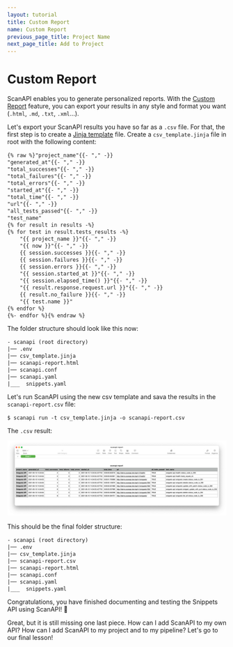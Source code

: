 ```yaml
---
layout: tutorial
title: Custom Report
name: Custom Report
previous_page_title: Project Name
next_page_title: Add to Project
---
```


# Custom Report

ScanAPI enables you to generate personalized reports. With the [Custom Report][doc-custom-report]
feature, you can export your results in any style and format you want
(`.html`, `.md`, `.txt`, `.xml`...).

Let's export your ScanAPI results you have so far as a `.csv` file. For that, the first step is
to create a [Jinja template][jinja] file. Create a `csv_template.jinja` file in root with the
following content:

```jinja
{% raw %}"project_name"{{- "," -}}
"generated_at"{{- "," -}}
"total_successes"{{- "," -}}
"total_failures"{{- "," -}}
"total_errors"{{- "," -}}
"started_at"{{- "," -}}
"total_time"{{- "," -}}
"url"{{- "," -}}
"all_tests_passed"{{- "," -}}
"test_name"
{% for result in results -%}
{% for test in result.tests_results -%}
    "{{ project_name }}"{{- "," -}}
    "{{ now }}"{{- "," -}}
    {{ session.successes }}{{- "," -}}
    {{ session.failures }}{{- "," -}}
    {{ session.errors }}{{- "," -}}
    "{{ session.started_at }}"{{- "," -}}
    "{{ session.elapsed_time() }}"{{- "," -}}
    "{{ result.response.request.url }}"{{- "," -}}
    {{ result.no_failure }}{{- "," -}}
    "{{ test.name }}"
{% endfor %}
{%- endfor %}{% endraw %}
```

The folder structure should look like this now:

```
- scanapi (root directory)
|── .env
|── csv_template.jinja
|── scanapi-report.html
|── scanapi.conf
|── scanapi.yaml
|___  snippets.yaml
```

Let's run ScanAPI using the new csv template and sava the results in the `scanapi-report.csv` file:

```shell
$ scanapi run -t csv_template.jinja -o scanapi-report.csv
```

The `.csv` result:

<p align="center">
  <img
    src="/assets/images/tutorial/page12/report-csv.png"
    width="900"
    alt="CSV Report"
  >
</p>

This should be the final folder structure:

```
- scanapi (root directory)
|── .env
|── csv_template.jinja
|── scanapi-report.csv
|── scanapi-report.html
|── scanapi.conf
|── scanapi.yaml
|___  snippets.yaml
```

Congratulations, you have finished documenting and testing the Snippets API using ScanAPI! 🎉

Great, but it is still missing one last piece. How can I add ScanAPI to my own API? How can I add
ScanAPI to my project and to my pipeline? Let's go to our final lesson!

[doc-custom-report]: /docs_v1/configuration/custom_report.html
[jinja]: https://jinja.palletsprojects.com/en/2.11.x/
